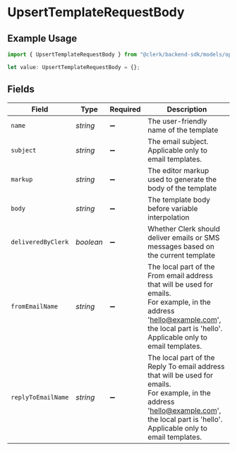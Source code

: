 # UpsertTemplateRequestBody

## Example Usage

```typescript
import { UpsertTemplateRequestBody } from "@clerk/backend-sdk/models/operations";

let value: UpsertTemplateRequestBody = {};
```

## Fields

| Field                                                                                                                                                                                      | Type                                                                                                                                                                                       | Required                                                                                                                                                                                   | Description                                                                                                                                                                                |
| ------------------------------------------------------------------------------------------------------------------------------------------------------------------------------------------ | ------------------------------------------------------------------------------------------------------------------------------------------------------------------------------------------ | ------------------------------------------------------------------------------------------------------------------------------------------------------------------------------------------ | ------------------------------------------------------------------------------------------------------------------------------------------------------------------------------------------ |
| `name`                                                                                                                                                                                     | *string*                                                                                                                                                                                   | :heavy_minus_sign:                                                                                                                                                                         | The user-friendly name of the template                                                                                                                                                     |
| `subject`                                                                                                                                                                                  | *string*                                                                                                                                                                                   | :heavy_minus_sign:                                                                                                                                                                         | The email subject.<br/>Applicable only to email templates.                                                                                                                                 |
| `markup`                                                                                                                                                                                   | *string*                                                                                                                                                                                   | :heavy_minus_sign:                                                                                                                                                                         | The editor markup used to generate the body of the template                                                                                                                                |
| `body`                                                                                                                                                                                     | *string*                                                                                                                                                                                   | :heavy_minus_sign:                                                                                                                                                                         | The template body before variable interpolation                                                                                                                                            |
| `deliveredByClerk`                                                                                                                                                                         | *boolean*                                                                                                                                                                                  | :heavy_minus_sign:                                                                                                                                                                         | Whether Clerk should deliver emails or SMS messages based on the current template                                                                                                          |
| `fromEmailName`                                                                                                                                                                            | *string*                                                                                                                                                                                   | :heavy_minus_sign:                                                                                                                                                                         | The local part of the From email address that will be used for emails.<br/>For example, in the address 'hello@example.com', the local part is 'hello'.<br/>Applicable only to email templates. |
| `replyToEmailName`                                                                                                                                                                         | *string*                                                                                                                                                                                   | :heavy_minus_sign:                                                                                                                                                                         | The local part of the Reply To email address that will be used for emails.<br/>For example, in the address 'hello@example.com', the local part is 'hello'.<br/>Applicable only to email templates. |